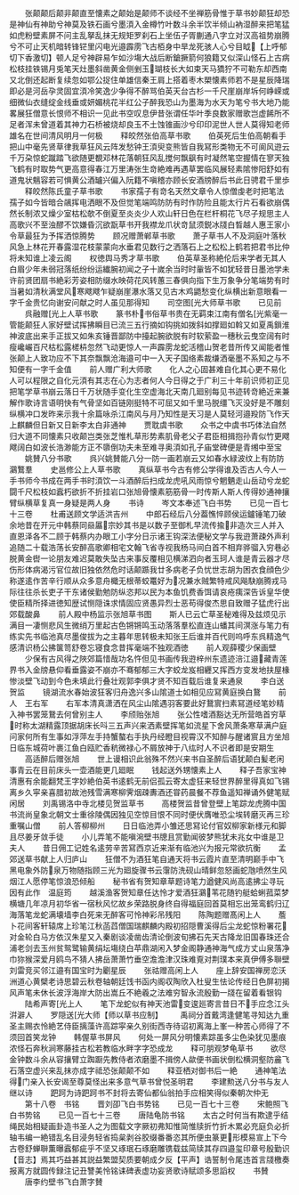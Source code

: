 <!-- { "loadSidebar": true } -->
　　张颠颠后颠非颠直至懐素之颠始是颠师不谈经不坐禅筋骨惟于草书妙颠狂却恐是神仙有神助兮神莫及铁石画兮墨湏入金樽竹叶数斗余半饮半倾山衲湿醉来把笔猛如虎粉壁素屏不问主乱拏乱抹无规矩罗刹石上坐伍子胥蒯通八字立对汉高祖势崩腾兮不可止天机暗转锋铓里闪电光邉霹雳飞古栢身中旱龙死骇人心兮目眓【上呼郁切下香激切】顿人足兮神辟易乍如沙塲大战后断鎗撅箭何狼籍又似深山怪石上古病松枝挂铁锡月兎笔天灶墨斜凿黄金侧剉玉瑚枝长大如束天马獢狞不可勒东却西南又北倒还起断复续忽如鄂公捉住单雄信秦王肩上搭着枣木槊懐素师若不是星辰降瑞即必是河岳孕灵固宜湏冷笑逸少争得不醉骂伯英天台古杉一千尺崖崩岸坼何峥嵘或细微仙衣缝绽金线垂或妍媚桃花半红公子醉我恐山为墨海为水天为笔兮书大地乃能畧展狂僧意长恨师不相识一见此书空叹息伊昔张谓任华叶季良数家赠歌岂虚餙所不足者浑未曾道着其神力石桥被烧却良玉不土蚀锥画沙兮印印泥世人世人莫得知老师雄名在世间清风明月一何极
　　释皎然张伯高草书歌
　　伯英死后生伯高朝看手把山中毫先贤草律我草狂风云阵发愁钟王湏臾变熊皆自我冩形类物无不可阆风逰云千万朶惊蛇蹴踏飞欲随更覩邓林花落朝狂风乱搅何飘飖有时凝然笔空握情在寥天独飞鹤有时取势气更高意得春江万里涛张生竒絶难再遇草罢临风展轻素隂惨阳舒如有道鬼状魑容若可惧黄公酒罏兴偏入阮籍不嗔稽亦顾长安酒牓醉后书此日骋君千里歩
　　释皎然陈氏童子草书歌
　　书家孺子有竒名天然文章令人惊僧虔老时把笔法孺子如今皆暗合飊挥电洒眼不及但觉笔端鸣防防有时作防险且能太行片石看欲崩偶然长制浓又燥少室枯松欹不倒夏至炎炎少人欢山轩日色在栏杆桐花飞尽子规思主人高歌兴不至浊醪不饮嫌昏沉欲翫草书开我襟龙爪状竒鼠须鋭冰牋白晳越人惠王家小令草最狂为予挥洒惊腾势
　　顾况赠萧郸草书歌
　　萧子草书人不及洞庭叶落秋风急上林花开春露湿花枝蒙蒙向水垂君见数行之洒落石上之松松上鹤若把君书比仲将未知谁上凌云阁
　　权徳舆马秀才草书歌
　　伯英草圣称絶伦后来学者无其人白眉少年未弱冠落纸纷纷运纎腕初闻之子十嵗余当时时軰皆不如犹轻昔日墨池学未许前贤团扇书絶彩芳姿相防缀水映荷花风转蕙三春俱向指下生万象争分笔端势有时当暑如清秋满堂风寒飕飕乍疑崩崖瀑水落又见古木鸡鼯愁变化纵横出新意眼看一字千金贵忆向谢安问献之时人虽见那得知
　　司空图光大师草书歌
　　已见前
　　呉融赠光上人草书歌
　　篆书朴书俗草书贵在无羁束江南有僧名光紫毫一管能颠狂人家好壁试挥拂瞬目已流三五行摘如钩挑如拨斜如撑廻如斡又如夏禹鎻淮神波底出来手正拔又如朱亥锤晋鄙防中擡起腕欲脱有时软萦盈一穗秋云曳空阔有时瘦巉巗百尺枯松露槎枿忽然飞动更惊人一声霹雳龙蛇活稽山贺老昔所传又闻能者惟张颠上人致功应不下其奈飘飘沧海邉可中一入天子国络素裁缣洒毫墨不系知之与不知便有一字千金值
　　前人赠广利大师歌
　　化人之心固甚难自化其心更不易化人可以程限之自化元湏有其志在心为志者何人今日得之于广利三十年前识师初正见把笔学草书崩云落日千万状随手变化生空虚海北天南几廻别每见书迹转竒絶近来兼解作歌诗言语明快有气骨坚如百链刚挺特不可屈又如千里马脱缰飞灭没好是不雕刻纵横冲口发昨来示我十余篇咏杀江南风与月乃知性是天习是人莫轻河邉羖防飞作天上麒麟但日新又日新李太白非通神
　　贾耽虞书歌
　　众书之中虞书巧体法自然归大道不同懐素只收颠岂类张芝惟札草形势素肌骨老父子君臣相揖抱孙青似竹更飕飕阔白如波长浩渺能方正不隳倒功夫未至难寻奥湏如孔子庙堂碑便是青缃中至宝
　　姚賛八分书歌
　　呉兴姚賛能八分一防一画若崩云又如春水緑波纹上有防防鸂鷘羣
　　史邕修公上人草书歌
　　真纵草书今古有修公学得谁及否古人今人一手书师今书成在两手书时湏饮一斗酒醉后扫成龙虎吼风雨惊兮魍魉走山岳动兮龙蛇闘千尺松枝如蠧朽欲折不折挂岩口张旭骨懐素筋筋骨一时传斯人斯人传得妙通神攘臂纵横草复真一身疑是两人身
　　书诗
　　岑文本奉述飞白书势
　　已见一百七十三卷
　　杜甫送顾文学适洪吉州
　　中郎石经后八分葢憔悴顾侯运鑪锤笔刀破余地昔在开元中韩蔡同赑屭宗妙其书是以数子至御札早流传揄非造次三人并入直恩泽各不二顾于韩蔡内办眼工小字分日示诸王钩深法便秘文学与我逰萧疎外声利追随二十载浩荡长安醉高歌卿相宅文翰飞省寺视我杨马间白首不相弃骅骝入穷巷必脱黄金辔一论朋友难迟莫敢失坠古来事反覆相见横涕泗向者玉珂人谁是青云器才尽伤形体病渴污官位故旧独依然危时话颠踬我廿多病老子负忧世志胡为困衣食顔色少称遂逺作苦辛行顺从众多意舟檝无根蒂蛟鼍好为况兼水贼繁特戒风飚駃崩腾戎马际往往杀长吏子干东诸侯勤勉防纵恣邦以民为本鱼饥费香饵请哀疮痍深告诉皇华使使臣精所择进徳知歴试恻隠诛求情固应贤愚异烈士恶苟得俊杰思自致赠子猛虎行出郊载酸鼻
　　前人殿中杨监示张旭草书图
　　斯人已云亡草圣秘难得及兹烦见示满目一凄恻悲风生微绡万里起古色锵锵鸣玉动落落羣松直连山蟠其间溟涨与笔力有练实先书临池真尽墨俊拔为之主暮年思转极未知张王后谁并百代则呜呼东呉精逸气感清识杨公拂箧笥舒卷忘寝食念昔挥毫端不独观酒徳
　　前人观薛稷少保画壁
　　少保有古风得之陜郊篇惜哉功名忤但见书画传我逰梓州东遗迹涪江邉藏青莲界书入金牓悬仰看垂露姿不崩亦不骞郁郁三大字蛟龙岌相纒又挥西方变发地扶屋椽惨淡壁飞动到今色未填此行叠壮观郭李俱才贤不知百载后谁复来通泉
　　李白送贺监
　　镜湖流水春始波狂客归舟逸兴多山隂道士如相见应冩黄庭换白鵞
　　前人　王右军
　　右军本清真潇洒在风尘山隂遇羽客要此好鵞賔扫素冩道经笔妙精入神书罢笼鵞去何曾别主人
　　李颀贻张旭
　　张公性嗜酒豁达无所营皓首穷草时称太湖精露顶据胡床长呌三五声兴来洒素壁挥笔如流星下舍风萧条寒草满户庭问家何所有生事如浮萍左手持蟹螯右手执丹经瞪目视霄汉不知醉与醒诸賔且方坐旭日临东城荷叶裹江鱼白瓯贮香秔微禄心不屑放神于八纮时人不识者即是安期生
　　高适醉后赠张旭
　　世上谩相识此翁殊不然兴来书自圣醉后语犹颠白髪老闲事青云在目前床头一壶酒能更几廻眠
　　钱起送外甥懐素上人
　　释子吾家宝神清惠有余能翻梵王字妙絶伯英书逺鹤无前侣孤云寄太虚狂来轻世界醉里得真如飞锡离乡久寜亲喜腊初故池残雪满寒柳霁烟疎夀酒还甞药晨餐不荐鱼遥知禅诵外健笔赋闲居
　　刘禹锡洛中寺北楼见贺监草书
　　高楼贺监昔曾登壁上笔踪龙虎腾中国书流尚皇象北朝文士重徐陵偶因独见空惊目恨不同时便伏膺唯恐尘埃转磨灭再三珍重嘱山僧
　　前人答柳柳州
　　日日临池弄小雏还思冩论付官奴柳家新様元和脚且尽姜牙敛手徒
　　小儿弄笔不能嗔涴壁书牕且赏勤闻彼梦熊犹未兆女中谁是卫夫人
　　昔日佣工记姓名逺劳辛苦冩西京近来渐有临池兴为报元常欲抗衡
　　孟郊送草书献上人归庐山
　　狂僧不为酒狂笔自通天将书云霞片直至清明巅手中飞黑电象外防泉万物随指顾三光为廻旋骤书云霮防洗砚山晴鲜忽怒画蛇虺喷然生风烟江人愿停笔惊浪恐倾船
　　秘书省有贺知章草题诗笔力遒健风尚高逺拂尘寻玩因有此作　温庭筠
　　越溪渔客贺知章任达怜才爱酒狂鸂苇花随钓艇蛤蜊菰菜梦横塘几年凉月初华省一宿秋风忆故乡荣路脱身终自得福庭回首莫相忘出笼鸾鹤归辽海落笔龙蛇满壊墙李白死来无醉客可怜神彩吊残阳
　　陈陶题赠髙闲上人
　　薝卜花间客轩辕席上珍笔江秋菡蓞僧国瑞麒麟内殿初招隠曹溪得后尘龙蛇惊粉署花对金轮白马方依汉朱星又入秦剧谈凌凿齿清论倒波旬拂石先天古降龙旧国春珠还合浦老剑去玉州贫鸳鹭输黄绢坛塲绕白苹鼎湖闲入梦金阁静通神海气成方丈山泉落净巾狝猴深爱月鸥鸟不猜人拂岳萧萧竹垂空澹澹津汉珠难覔对荆璞本来真伊傅多聨壁刘雷竞买邻江邉有国宝时为劚星辰
　　张祜赠高闲上人
　　座上辞安国禅房恋沃洲道心黄檗老诗思碧云秋卷轴朝廷饯书函内阁収陶欣入杜叟生怯论传经日色屏初揭风声笔未休长波浮海岸大防出嵩丘不絶羲之法难穷智永流殷勤一牋在留着看银钩
　　陆希声寄光上人
　　笔下龙蛇似有神天池雷变逡廵寄言昔日不手应念江头洴澼人
　　罗隠送光大师【师以草书应制】
　　禹祠分首戴湾逢健笔寻知达九重圣主赐衣怜絶艺侍臣摛藻许高踪寜亲久别街西寺待诏初离海上峯一种苦心师得了不须回首笑龙钟
　　韩偓草书屏风
　　何处一屏风分明懐素踪虽多尘色染犹见墨痕浓怪石奔秋涧寒藤挂古松若教临水畔字字恐成龙
　　释可朋观梦龟草书
　　欲尽金钟数斗余从容攘臂立踟蹰先教侍者浓磨墨不揖傍人歘便书画状倒松横洞壑防麄飞石落空虚兴来乱抹亦成字祗恐张颠颠不如
　　释亚栖对御书后一絶
　　通神笔法得门亲入长安谒至尊莫怪出来多意气草书曾悦圣明君
　　李建勲送八分书与友人继以诗
　　跁跒为诗跁跒书不封将去寄仙都仙翁拍手应相笑得似秦朝次仲无
　　第十八卷　书铭
　　晋刘卲飞白书势铭
　　已见一百七十三卷
　　宋鲍照飞白书势铭
　　已见一百七十三卷
　　唐陆龟防书铭
　　太古之时何当有欺逮乎结绳民始相疑画卦造书圣人之为图载文字厥初弗知惟简惟牍折竹折木累必充庭负必折轴韦编一絶错乱名目浸务轻省捣枲剥谷胶缀番番恣其所便虫篆更形模易宣上下今古卷舒蝉聨薫曝蠧郁疵乎不坚又琢珉石琢磨雕镌载兹简牍其存四邉玺印章号殷勤识【音志】焉其巧益甚其説益繁盟契质要朝成夕反【平声】诰誓制令尾违首言牋檄奏报离方就圆传録注记丑讐美怜铭诔碑表虚功妄贤歌诗赋颂多思謟权
　　书賛
　　唐李约壁书飞白萧字賛
